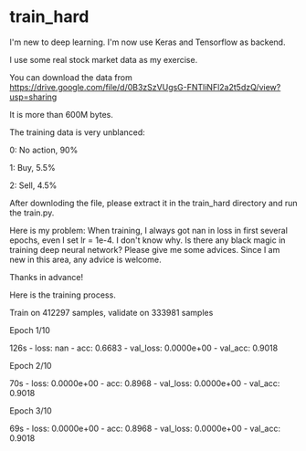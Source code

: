# train_hard

I'm new to deep learning. I'm now use Keras and Tensorflow as backend.

I use some real stock market data as my exercise. 

You can download the data from https://drive.google.com/file/d/0B3zSzVUgsG-FNTliNFl2a2t5dzQ/view?usp=sharing

It is more than 600M bytes. 

The training data is very unblanced: 

0: No action, 90%

1: Buy, 5.5%

2: Sell, 4.5%

After downloding the file, please extract it in the train_hard directory and run the train.py.

Here is my problem:
When training, I always got nan in loss in first several epochs, even I set lr = 1e-4. 
I don't know why. Is there any black magic in training deep neural network? 
Please give me some advices. Since I am new in this area, any advice is welcome.

Thanks in advance!

Here is the training process.

Train on 412297 samples, validate on 333981 samples

Epoch 1/10

126s - loss: nan - acc: 0.6683 - val_loss: 0.0000e+00 - val_acc: 0.9018

Epoch 2/10

70s - loss: 0.0000e+00 - acc: 0.8968 - val_loss: 0.0000e+00 - val_acc: 0.9018

Epoch 3/10

69s - loss: 0.0000e+00 - acc: 0.8968 - val_loss: 0.0000e+00 - val_acc: 0.9018
